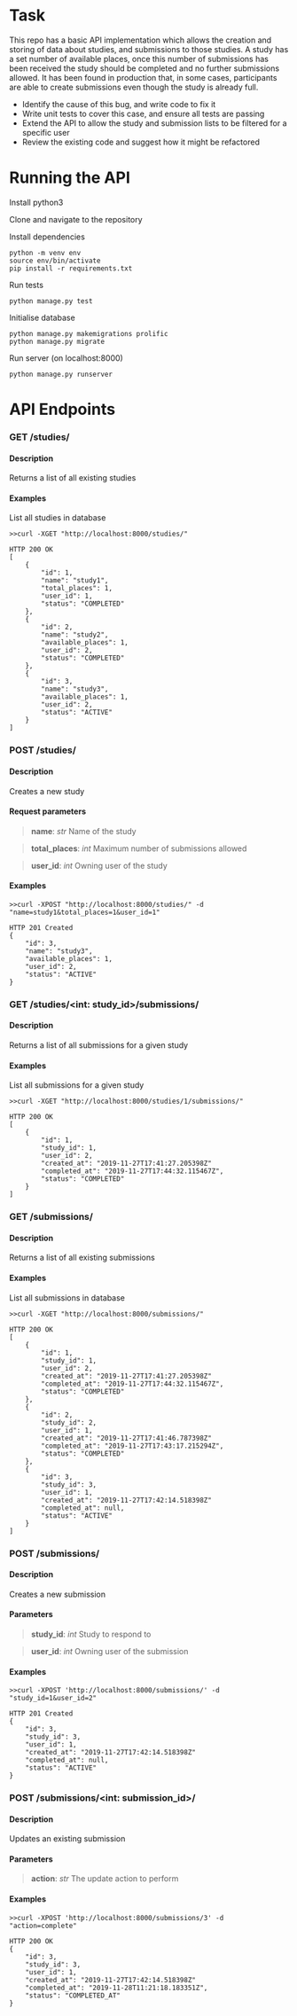 # Task
This repo has a basic API implementation which allows the creation and storing of data about studies, and submissions to those studies.
A study has a set number of available places, once this number of submissions has been received the study should be completed and no further submissions allowed.
It has been found in production that, in some cases, participants are able to create submissions even though the study is already full.

- Identify the cause of this bug, and write code to fix it
- Write unit tests to cover this case, and ensure all tests are passing
- Extend the API to allow the study and submission lists to be filtered for a specific user
- Review the existing code and suggest how it might be refactored

# Running the API

Install python3

Clone and navigate to the repository

Install dependencies
```
python -m venv env
source env/bin/activate
pip install -r requirements.txt
```

Run tests
```
python manage.py test
```

Initialise database
```
python manage.py makemigrations prolific
python manage.py migrate
```

Run server (on localhost:8000)
```
python manage.py runserver
```

# API Endpoints
### GET /studies/
#### Description
Returns a list of all existing studies
#### Examples
List all studies in database
```
>>curl -XGET "http://localhost:8000/studies/"

HTTP 200 OK
[
    {
        "id": 1,
        "name": "study1",
        "total_places": 1,
        "user_id": 1,
        "status": "COMPLETED"
    },
    {
        "id": 2,
        "name": "study2",
        "available_places": 1,
        "user_id": 2,
        "status": "COMPLETED"
    },
    {
        "id": 3,
        "name": "study3",
        "available_places": 1,
        "user_id": 2,
        "status": "ACTIVE"
    }
]
```
### POST /studies/
#### Description
Creates a new study
#### Request parameters
>**name**: *str* Name of the study

>**total_places**: *int* Maximum number of submissions allowed

>**user_id**: *int* Owning user of the study
#### Examples
```
>>curl -XPOST "http://localhost:8000/studies/" -d "name=study1&total_places=1&user_id=1"

HTTP 201 Created
{
    "id": 3,
    "name": "study3",
    "available_places": 1,
    "user_id": 2,
    "status": "ACTIVE"
}
```
### GET /studies/<int: study_id>/submissions/
#### Description
Returns a list of all submissions for a given study
#### Examples
List all submissions for a given study
```
>>curl -XGET "http://localhost:8000/studies/1/submissions/"

HTTP 200 OK
[
    {
        "id": 1,
        "study_id": 1,
        "user_id": 2,
        "created_at": "2019-11-27T17:41:27.205398Z"
        "completed_at": "2019-11-27T17:44:32.115467Z",
        "status": "COMPLETED"
    }
]
```
### GET /submissions/
#### Description
Returns a list of all existing submissions
#### Examples
List all submissions in database
```
>>curl -XGET "http://localhost:8000/submissions/"

HTTP 200 OK
[
    {
        "id": 1,
        "study_id": 1,
        "user_id": 2,
        "created_at": "2019-11-27T17:41:27.205398Z"
        "completed_at": "2019-11-27T17:44:32.115467Z",
        "status": "COMPLETED"
    },
    {
        "id": 2,
        "study_id": 2,
        "user_id": 1,
        "created_at": "2019-11-27T17:41:46.787398Z"
        "completed_at": "2019-11-27T17:43:17.215294Z",
        "status": "COMPLETED"
    },
    {
        "id": 3,
        "study_id": 3,
        "user_id": 1,
        "created_at": "2019-11-27T17:42:14.518398Z"
        "completed_at": null,
        "status": "ACTIVE"
    }
]
```
### POST /submissions/
#### Description
Creates a new submission
#### Parameters
>**study_id**: *int* Study to respond to

>**user_id**: *int* Owning user of the submission
#### Examples
```
>>curl -XPOST 'http://localhost:8000/submissions/' -d "study_id=1&user_id=2"

HTTP 201 Created
{
    "id": 3,
    "study_id": 3,
    "user_id": 1,
    "created_at": "2019-11-27T17:42:14.518398Z"
    "completed_at": null,
    "status": "ACTIVE"
}
```
### POST /submissions/<int: submission_id>/
#### Description
Updates an existing submission
#### Parameters
>**action**: *str* The update action to perform
#### Examples
```
>>curl -XPOST 'http://localhost:8000/submissions/3' -d "action=complete"

HTTP 200 OK
{
    "id": 3,
    "study_id": 3,
    "user_id": 1,
    "created_at": "2019-11-27T17:42:14.518398Z"
    "completed_at": "2019-11-28T11:21:18.183351Z",
    "status": "COMPLETED_AT"
}
```
